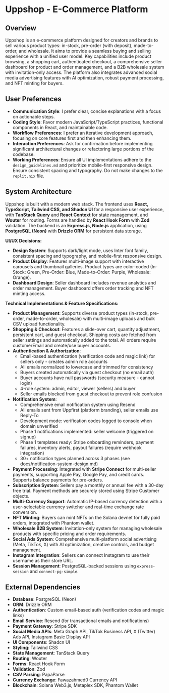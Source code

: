# Uppshop - E-Commerce Platform

## Overview
Uppshop is an e-commerce platform designed for creators and brands to sell various product types: in-stock, pre-order (with deposit), made-to-order, and wholesale. It aims to provide a seamless buying and selling experience with a unified user model. Key capabilities include product browsing, a shopping cart, authenticated checkout, a comprehensive seller dashboard for product and order management, and a B2B wholesale system with invitation-only access. The platform also integrates advanced social media advertising features with AI optimization, robust payment processing, and NFT minting for buyers.

## User Preferences
- **Communication Style**: I prefer clear, concise explanations with a focus on actionable steps.
- **Coding Style**: Favor modern JavaScript/TypeScript practices, functional components in React, and maintainable code.
- **Workflow Preferences**: I prefer an iterative development approach, focusing on core features first and then enhancing them.
- **Interaction Preferences**: Ask for confirmation before implementing significant architectural changes or refactoring large portions of the codebase.
- **Working Preferences**: Ensure all UI implementations adhere to the `design_guidelines.md` and prioritize mobile-first responsive design. Ensure consistent spacing and typography. Do not make changes to the `replit.nix` file.

## System Architecture
Uppshop is built with a modern web stack. The frontend uses **React, TypeScript, Tailwind CSS, and Shadcn UI** for a responsive user experience, with **TanStack Query** and **React Context** for state management, and **Wouter** for routing. Forms are handled by **React Hook Form** with **Zod** validation. The backend is an **Express.js, Node.js** application, using **PostgreSQL (Neon)** with **Drizzle ORM** for persistent data storage.

**UI/UX Decisions:**
- **Design System**: Supports dark/light mode, uses Inter font family, consistent spacing and typography, and mobile-first responsive design.
- **Product Display**: Features multi-image support with interactive carousels and thumbnail galleries. Product types are color-coded (In-Stock: Green, Pre-Order: Blue, Made-to-Order: Purple, Wholesale: Orange).
- **Dashboard Design**: Seller dashboard includes revenue analytics and order management. Buyer dashboard offers order tracking and NFT minting access.

**Technical Implementations & Feature Specifications:**
- **Product Management**: Supports diverse product types (in-stock, pre-order, made-to-order, wholesale) with multi-image uploads and bulk CSV upload functionality.
- **Shopping & Checkout**: Features a slide-over cart, quantity adjustment, persistent cart, and guest checkout. Shipping costs are fetched from seller settings and automatically added to the total. All orders require customerEmail and create/use buyer accounts.
- **Authentication & Authorization**: 
  - Email-based authentication (verification code and magic link) for sellers only - creates admin role accounts
  - All emails normalized to lowercase and trimmed for consistency
  - Buyers created automatically via guest checkout (no email auth)
  - Buyer accounts have null passwords (security measure - cannot login)
  - 4-role system: admin, editor, viewer (sellers) and buyer
  - Seller emails blocked from guest checkout to prevent role confusion
- **Notification System**: 
  - Comprehensive email notification system using Resend
  - All emails sent from Uppfirst (platform branding), seller emails use Reply-To
  - Development mode: verification codes logged to console when domain unverified
  - Phase 1 notifications implemented: seller welcome (triggered on signup)
  - Phase 1 templates ready: Stripe onboarding reminders, payment failures, inventory alerts, payout failures (require webhook integration)
  - 30+ notification types planned across 3 phases (see docs/notification-system-design.md)
- **Payment Processing**: Integrated with **Stripe Connect** for multi-seller payments, supporting Apple Pay, Google Pay, and credit cards. Supports balance payments for pre-orders.
- **Subscription System**: Sellers pay a monthly or annual fee with a 30-day free trial. Payment methods are securely stored using Stripe Customer objects.
- **Multi-Currency Support**: Automatic IP-based currency detection with a user-selectable currency switcher and real-time exchange rate conversion.
- **NFT Minting**: Buyers can mint NFTs on the Solana devnet for fully paid orders, integrated with Phantom wallet.
- **Wholesale B2B System**: Invitation-only system for managing wholesale products with specific pricing and order requirements.
- **Social Ads System**: Comprehensive multi-platform social advertising (Meta, TikTok, X) with AI optimization, creative controls, and budget management.
- **Instagram Integration**: Sellers can connect Instagram to use their username as their store URL.
- **Session Management**: PostgreSQL-backed sessions using `express-session` and `connect-pg-simple`.

## External Dependencies
- **Database**: PostgreSQL (Neon)
- **ORM**: Drizzle ORM
- **Authentication**: Custom email-based auth (verification codes and magic links)
- **Email Service**: Resend (for transactional emails and notifications)
- **Payment Gateway**: Stripe SDK
- **Social Media APIs**: Meta Graph API, TikTok Business API, X (Twitter) Ads API, Instagram Basic Display API
- **UI Components**: Shadcn UI
- **Styling**: Tailwind CSS
- **State Management**: TanStack Query
- **Routing**: Wouter
- **Forms**: React Hook Form
- **Validation**: Zod
- **CSV Parsing**: PapaParse
- **Currency Exchange**: Fawazahmed0 Currency API
- **Blockchain**: Solana Web3.js, Metaplex SDK, Phantom Wallet